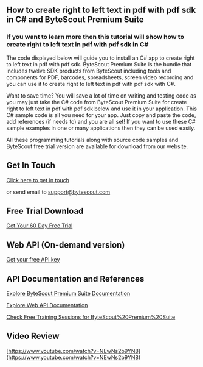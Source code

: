 ## How to create right to left text in pdf with pdf sdk in C# and ByteScout Premium Suite

### If you want to learn more then this tutorial will show how to create right to left text in pdf with pdf sdk in C#

The code displayed below will guide you to install an C# app to create right to left text in pdf with pdf sdk. ByteScout Premium Suite is the bundle that includes twelve SDK products from ByteScout including tools and components for PDF, barcodes, spreadsheets, screen video recording and you can use it to create right to left text in pdf with pdf sdk with C#.

Want to save time? You will save a lot of time on writing and testing code as you may just take the C# code from ByteScout Premium Suite for create right to left text in pdf with pdf sdk below and use it in your application. This C# sample code is all you need for your app. Just copy and paste the code, add references (if needs to) and you are all set! If you want to use these C# sample examples in one or many applications then they can be used easily.

All these programming tutorials along with source code samples and ByteScout free trial version are available for download from our website.

## Get In Touch

[Click here to get in touch](https://bytescout.zendesk.com/hc/en-us/requests/new?subject=ByteScout%20Premium%20Suite%20Question)

or send email to [support@bytescout.com](mailto:support@bytescout.com?subject=ByteScout%20Premium%20Suite%20Question) 

## Free Trial Download

[Get Your 60 Day Free Trial](https://bytescout.com/download/web-installer?utm_source=github-readme)

## Web API (On-demand version)

[Get your free API key](https://pdf.co/documentation/api?utm_source=github-readme)

## API Documentation and References

[Explore ByteScout Premium Suite Documentation](https://bytescout.com/documentation/index.html?utm_source=github-readme)

[Explore Web API Documentation](https://pdf.co/documentation/api?utm_source=github-readme)

[Check Free Training Sessions for ByteScout%20Premium%20Suite](https://academy.bytescout.com/)

## Video Review

[https://www.youtube.com/watch?v=NEwNs2b9YN8](https://www.youtube.com/watch?v=NEwNs2b9YN8)